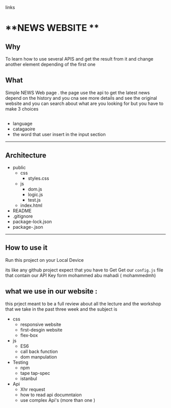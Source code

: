 links 

# **NEWS WEBSITE **

## **Why**

To learn how to use several APIS and get the result from it and change another element depending of the first one 

## **What**
Simple NEWS Web page . the page use the api to get the latest news depend on the history
and you cna see more details and see the original website 
and you can search about what are you looking for 
but you have to make 3 choices 

##
 * language 
*   catagaoire
* the word that user insert in the input section  

___

## **Architecture**

* public
  * css
    * styles.css
  * js
    * dom.js
    * logic.js
    * test.js 
  * index.html
* README
* .gitignore 
* package-lock.json
* package-.json

---------
## **How to use it**

Run this project on your Local Device

its like any github project expect that you have to Get 
Get our ```config.js``` file that contain our API Key form mohammed abu mahadi ( mohammedmh)


## **what we use in our website :**
this prject meant to be a full review about all the lecture and the workshop that we take in the past three week and the subject is 

* css 
    * responsive website 
    * first-desgin website
    * flex-box
* js 
    * ES6
    * call back function 
    * dom manpulation 
* Testing
    * npm
    * tape tap-spec
    * istanbul 
* Api
    * Xhr request 
    * how to read api documntaion 
    * use complex Api's (more than one )
 
